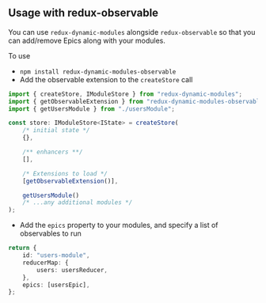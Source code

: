 
## Usage with redux-observable

You can use `redux-dynamic-modules` alongside `redux-observable` so that you can add/remove Epics along with your modules.

To use

-   `npm install redux-dynamic-modules-observable`
-   Add the observable extension to the `createStore` call

```typescript
import { createStore, IModuleStore } from "redux-dynamic-modules";
import { getObservableExtension } from "redux-dynamic-modules-observable";
import { getUsersModule } from "./usersModule";

const store: IModuleStore<IState> = createStore(
    /* initial state */
    {},

    /** enhancers **/
    [],

    /* Extensions to load */
    [getObservableExtension()],

    getUsersModule()
    /* ...any additional modules */
);
```

-   Add the `epics` property to your modules, and specify a list of observables to run

```typescript
return {
    id: "users-module",
    reducerMap: {
        users: usersReducer,
    },
    epics: [usersEpic],
};
```
